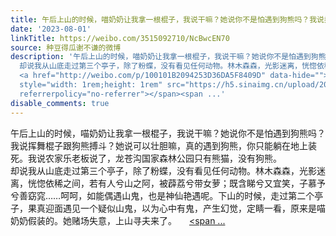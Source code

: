 ```yaml
---
title: 午后上山的时候，喵奶奶让我拿一根棍子，我说干嘛？她说你不是怕遇到狗熊吗？我说挥舞棍子跟狗熊搏斗？她说可以壮胆嘛，真的遇到狗熊，你只能躺在地上装死。我说...
date: '2023-08-01'
linkTitle: https://weibo.com/3515092710/NcBwcEN70
source: 种豆得瓜谢不谦的微博
description: '午后上山的时候，喵奶奶让我拿一根棍子，我说干嘛？她说你不是怕遇到狗熊吗？我说挥舞棍子跟狗熊搏斗？她说可以壮胆嘛，真的遇到狗熊，你只能躺在地上装死。我说农家乐老板说了，龙苍沟国家森林公园只有熊猫，没有狗熊。<br>
  却说我从山底走过第三个亭子，除了粉蝶，没有看见任何动物。林木森森，光影迷离，恍惚依稀之间，若有人兮山之阿，被薜荔兮带女萝；既含睇兮又宜笑，子慕予兮善窈窕……呵呵，如能偶遇山鬼，也是神仙艳遇呢。下山的时候，走过第二个亭子，果真迎面遇见一个疑似山鬼，以为心中有鬼，产生幻觉，定睛一看，原来是喵奶奶假装的。她赌场失意，上山寻夫来了。
  <a href="http://weibo.com/p/100101B2094253D36DA5F8409D" data-hide=""><span class="url-icon"><img
  style="width: 1rem;height: 1rem" src="https://h5.sinaimg.cn/upload/2015/09/25/3/timeline_card_small_location_default.png"
  referrerpolicy="no-referrer"></span><span ...'
disable_comments: true
---
```

午后上山的时候，喵奶奶让我拿一根棍子，我说干嘛？她说你不是怕遇到狗熊吗？我说挥舞棍子跟狗熊搏斗？她说可以壮胆嘛，真的遇到狗熊，你只能躺在地上装死。我说农家乐老板说了，龙苍沟国家森林公园只有熊猫，没有狗熊。<br> 却说我从山底走过第三个亭子，除了粉蝶，没有看见任何动物。林木森森，光影迷离，恍惚依稀之间，若有人兮山之阿，被薜荔兮带女萝；既含睇兮又宜笑，子慕予兮善窈窕……呵呵，如能偶遇山鬼，也是神仙艳遇呢。下山的时候，走过第二个亭子，果真迎面遇见一个疑似山鬼，以为心中有鬼，产生幻觉，定睛一看，原来是喵奶奶假装的。她赌场失意，上山寻夫来了。 <a href="http://weibo.com/p/100101B2094253D36DA5F8409D" data-hide=""><span class="url-icon"><img style="width: 1rem;height: 1rem" src="https://h5.sinaimg.cn/upload/2015/09/25/3/timeline_card_small_location_default.png" referrerpolicy="no-referrer"></span><span ...